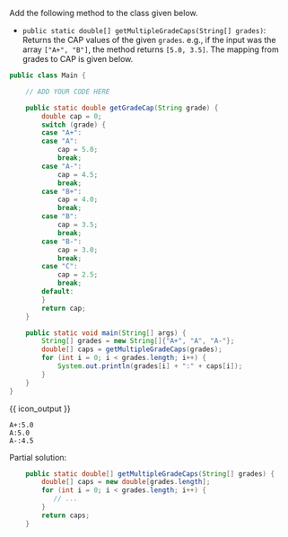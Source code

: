 <panel header="{{ icon_Q }} `getMultipleGradeCaps` Method">
<question>

Add the following method to the class given below.

* `public static double[] getMultipleGradeCaps(String[] grades)`: Returns the CAP values of the given `grades`. e.g., if the input was the array `["A+", "B"]`, the method returns `[5.0, 3.5]`. The mapping from grades to CAP is given below.

<div class="indented">

<include src="../branching/q-gradeHelper.md#capConversion" />

</div>

```java
public class Main {

    // ADD YOUR CODE HERE

    public static double getGradeCap(String grade) {
        double cap = 0;
        switch (grade) {
        case "A+":
        case "A":
            cap = 5.0;
            break;
        case "A-":
            cap = 4.5;
            break;
        case "B+":
            cap = 4.0;
            break;
        case "B":
            cap = 3.5;
            break;
        case "B-":
            cap = 3.0;
            break;
        case "C":
            cap = 2.5;
            break;
        default:
        }
        return cap;
    }

    public static void main(String[] args) {
        String[] grades = new String[]{"A+", "A", "A-"};
        double[] caps = getMultipleGradeCaps(grades);
        for (int i = 0; i < grades.length; i++) {
            System.out.println(grades[i] + ":" + caps[i]);
        }
    }
}
```
{{ icon_output }}
```
A+:5.0
A:5.0
A-:4.5
```

<div slot="hint">

Partial solution:
```java
    public static double[] getMultipleGradeCaps(String[] grades) {
        double[] caps = new double[grades.length];
        for (int i = 0; i < grades.length; i++) {
           // ...
        }
        return caps;
    }
```

</div>
</question>
</panel>
